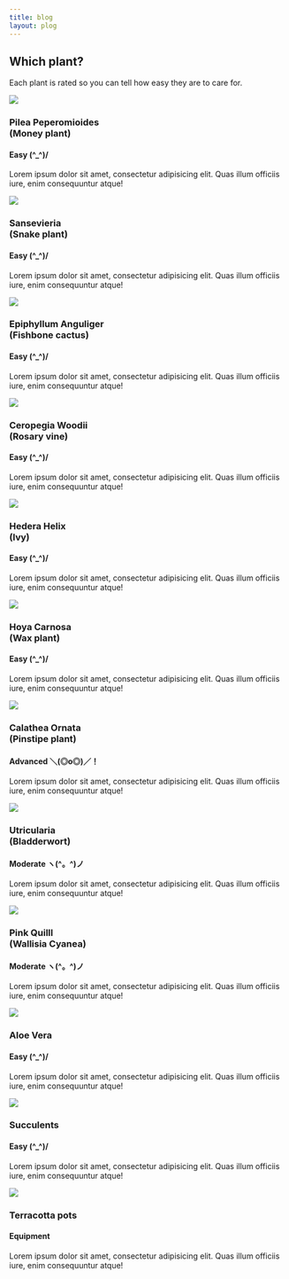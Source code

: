 ```yaml
---
title: blog
layout: plog
---
```


<!-- Text section -->
<section>
    <article>
        <div class="text-item">
            <h2>Which plant?</h2>
            <p>Each plant is rated so you can tell how easy they are to care for.</p>
        </div>
    </article>
</section>


<!-- Featured grid section -->

<!-- Row 1 plants -->
<section>
    <article>
        <div class="featured beginner">
            <div class="grid">
                <img src="resources/images/PileaPeperomioides.jpg">
                <div class="grid-item">
                    <h3>Pilea Peperomioides<br>(Money plant)</h3>
                    <h4>Easy (^_^)/</h4>
                    <p>Lorem ipsum dolor sit amet, consectetur adipisicing elit. Quas illum officiis iure, enim consequuntur atque!</p>
                </div>
            </div>
            <div class="grid">
                <img src="resources/images/Sansevieria.jpg">
                <div class="grid-item">
                    <h3>Sansevieria<br>(Snake plant)</h3>
                    <h4>Easy (^_^)/</h4>
                    <p>Lorem ipsum dolor sit amet, consectetur adipisicing elit. Quas illum officiis iure, enim consequuntur atque!</p>
                </div>
            </div>
            <div class="grid">
                <img src="resources/images/EpiphyllumAnguliger_1.jpg">
                <div class="grid-item">
                    <h3>Epiphyllum Anguliger<br>(Fishbone cactus)</h3>
                    <h4>Easy (^_^)/</h4>
                    <p>Lorem ipsum dolor sit amet, consectetur adipisicing elit. Quas illum officiis iure, enim consequuntur atque!</p>
                </div>
            </div>
        </div>
  </article>
</section>

<!-- Row 2 plants -->
<section>
    <article>
        <div class="featured">
           <div class="grid">
                <img src="resources/images/CeropegiaWoodii_2.jpg">
                <div class="grid-item">
                    <h3>Ceropegia Woodii<br>(Rosary vine)</h3>
                    <h4>Easy (^_^)/</h4>
                    <p>Lorem ipsum dolor sit amet, consectetur adipisicing elit. Quas illum officiis iure, enim consequuntur atque!</p>
                </div>
            </div>
            <div class="grid">
                <img src="resources/images/HederaHelix_2.jpg">
                <div class="grid-item">
                    <h3>Hedera Helix<br>(Ivy)</h3>
                    <h4>Easy (^_^)/</h4>
                    <p>Lorem ipsum dolor sit amet, consectetur adipisicing elit. Quas illum officiis iure, enim consequuntur atque!</p>
                </div>
            </div>
            <div class="grid">
                <img src="resources/images/HoyaCarnosa_close-up.jpg">
                <div class="grid-item">
                    <h3>Hoya Carnosa<br>(Wax plant)</h3>
                    <h4>Easy (^_^)/</h4>
                    <p>Lorem ipsum dolor sit amet, consectetur adipisicing elit. Quas illum officiis iure, enim consequuntur atque!</p>
                </div>
            </div>
        </div>
  </article>
</section>

<!-- Row 3 plants -->
<section>
    <article>
        <div class="featured">
            <div class="grid">
                <img src="resources/images/CalatheaOrnata_2.jpg">
                <div class="grid-item">
                    <h3>Calathea Ornata<br>(Pinstipe plant)</h3>
                    <h4>Advanced ＼(◎o◎)／！</h4>
                    <p>Lorem ipsum dolor sit amet, consectetur adipisicing elit. Quas illum officiis iure, enim consequuntur atque!</p>
                </div>
            </div>
            <div class="grid">
                <img src="resources/images/Utricularia_2.jpg">
                <div class="grid-item">
                    <h3>Utricularia<br>(Bladderwort)</h3>
                    <h4>Moderate ヽ(^。^)ノ</h4>
                    <p>Lorem ipsum dolor sit amet, consectetur adipisicing elit. Quas illum officiis iure, enim consequuntur atque!</p>
                </div>
            </div>
            <div class="grid">
                <img src="resources/images/WallisiaCyanea_1.jpg">
                <div class="grid-item">
                    <h3>Pink Quilll<br>(Wallisia Cyanea)</h3>
                    <h4>Moderate ヽ(^。^)ノ</h4>
                    <p>Lorem ipsum dolor sit amet, consectetur adipisicing elit. Quas illum officiis iure, enim consequuntur atque!</p>
                </div>
            </div>
        </div>
  </article>
</section>



<!-- Row 4 plants -->
<section>
    <article>
        <div class="featured">
            <div class="grid">
                <img src="resources/images/AloeVera_1.jpg">
                <div class="grid-item">
                    <h3>Aloe Vera</h3>
                    <h4>Easy (^_^)/</h4>
                    <p>Lorem ipsum dolor sit amet, consectetur adipisicing elit. Quas illum officiis iure, enim consequuntur atque!</p>
                </div>
            </div>
            <div class="grid">
                <img src="resources/images/Succulent.jpg">
                <div class="grid-item">
                    <h3>Succulents</h3>
                    <h4>Easy (^_^)/</h4>
                    <p>Lorem ipsum dolor sit amet, consectetur adipisicing elit. Quas illum officiis iure, enim consequuntur atque!</p>
                </div>
            </div>
            <div class="grid">
                <img src="resources/images/Terracotta-pots.jpg">
                <div class="grid-item">
                    <h3>Terracotta pots</h3>
                    <h4>Equipment</h4>
                    <p>Lorem ipsum dolor sit amet, consectetur adipisicing elit. Quas illum officiis iure, enim consequuntur atque!</p>
                </div>
            </div>
        </div>
  </article>
</section>
